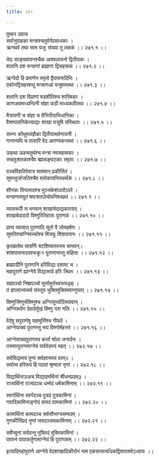 ```yaml
---
title: २७१

---
```

पुष्कर उवाच  
सर्वानुग्राहका मन्त्राश्चतुर्वर्गप्रसाधकाः ।  
ऋगथर्व तथा साम यजुः संख्या तु लक्षकं ।। २७१.१ ।।  
  
भेदः साङ्‌ख्यायनश्चैक आश्वलायनो द्वितीयकः ।  
शतानि दश मन्त्राणां ब्राह्मणा द्विसहस्रकं ।। २७१.२ ।।  
  
ऋग्वेदो हि प्रमाणेन स्मृतो द्वैपायनादिभिः ।  
एकोनद्विसहस्रन्तु मन्त्राणआं यजुषस्तथा ।। २७१.३ ।।  
  
शतानि दश विप्राणां षडशीतिश्च शारिबकाः ।  
काणअवमाध्यन्दिनी संज्ञा कठी माध्यकठीतथा ।। २७१.४ ।।  
  
मैत्रायणी च संज्ञा च तैत्तिरीयाभिधानिका ।  
वैशम्पायनिकेत्याद्याः शाखा यजुषि संस्थिताः ।। २७१.५ ।।  
  
साम्नः कौथुमसंज्ञैका द्वितीयाथर्वणायनी ।  
गानान्यपि च तत्वारि वेद आरण्यकन्तथा ।। २७१.६ ।।  
  
उक्‌था ऊहचतुर्थश्च मन्त्रा नवसहस्रकाः ।  
सचतुःशतकाश्चैव ब्ह्मसङ्घटकाः स्मृताः ।। २७१.७ ।।  
  
पञ्चविंशतिरेवात्र साममान् प्रकीर्त्तितं ।  
सुमन्तुर्जाजलिश्चैव श्लोकायनिरथर्व्वके ।। २७१.८ ।।  
  
शौनकः पिप्पलादश्च मुञ्जकेशादयोऽपरे ।  
मन्त्राणामयुतं षष्टशतञेचोपनिषच्छतं ।। २७१.९ ।।  
  
व्यासरूपी स भगवान् शाखाभेदाद्यकारयत् ।  
शाखाबेदादयो विष्णुरितिहासः पुराणकं ।। २७१.१० ।।  
  
प्राप्य व्यासात् पुराणादि सूतो वै लोमहर्षणः ।  
सुमतिश्चाग्निवर्च्चाश्च मित्रयुः शिंशपायनः ।। २७१.११ ।।  
  
कृतव्रतोथ सावर्णिः षटशिष्यास्तस्य चाभवन्।  
शांशपायनादयश्चक्रुः१ पुराणानान्तु संहिताः ।। २७१.१२ ।।  
  
ब्राह्मादीनि पुराणानि हरिविद्या दशाष्ट च ।  
महापुराणे ह्याग्नेये विद्यारूपो हरिः त्थितः ।। २७१.१३ ।।  
  
सप्रपञ्चो निष्प्रपञ्चो मूर्त्तामुर्त्तस्वरूपधृक् ।  
तं ज्ञात्वाभ्यर्च्च्य संस्तूय भुक्तिमुक्तिमवाप्नुयात् ।। २७१.१४ ।।  
  
विष्णुर्जिष्णुर्भविष्णुश्च अग्निसूर्य्यादिरूपवान् ।  
अग्निरूपेण देवादेर्मुखं विष्णुः परा गतिः ।। २७१.१५ ।।  
  
वेदेषु सपुराणेषु यज्ञमूर्त्तिश्च गीयते ।  
आग्नेयाख्यं पुराणन्तु रूपं विष्णोर्महत्तरं ।। २७१.१६ ।।  
  
आग्नेयाख्यपुराणस्य कर्त्ता श्रोता जनार्दनः ।  
तस्मात्पुराणमाग्नेयं सर्ववेदमयं महत् ।। २७२.१७ ।।  
  
सर्वविद्यामयं पुण्यं सर्वज्ञानमयं वरम्२ ।  
सर्वात्म हरिरूपं हि पठतां श्रृण्वतां नृणां ।। २७२.१८ ।।  
  
विद्यार्थिनाञअच विद्यादमर्थिनां श्रीधनप्रदम्३ ।  
राज्यर्थिनां राज्यदञ्च धर्म्मदं धर्मकामिनाम् ।। २७२.१९ ।।  
  
स्वर्गार्थिना स्वर्गदञ्च पुत्रदं पुत्रकामिनां ।  
गवादिकामिनाङ्गोदं ग्रामदं ग्रामकामिनां ।। २७२.२० ।।  
  
कामार्थिनां कामदञ्च सर्वसौभाग्यसम्पदम् ।  
गुणकीर्त्तिप्रदं नॄणां जयदञ्जयकामिनाम् ।। २७२.२१ ।।  
  
सर्वेप्सूनां सर्वदन्तु मुक्तिदं मुक्तिकामिनां ।  
पापघ्नं पापाकर्तॄणामाग्नेयं हि पुराणकम् ।। २७२.२२ ।।  
  
इत्यादिमहापुराणे आग्नेये वेदशाखादिकीर्त्तनं नाम एकसप्तत्यधिकद्विशततमोऽध्यायः ।।